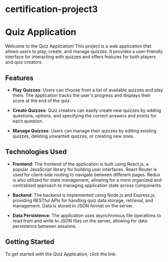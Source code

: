 # certification-project3

# Quiz Application

Welcome to the Quiz Application! This project is a web application that allows users to play, create, and manage quizzes. It provides a user-friendly interface for interacting with quizzes and offers features for both players and quiz creators.

## Features

- **Play Quizzes**: Users can choose from a list of available quizzes and play them. The application tracks the user's progress and displays their score at the end of the quiz.

- **Create Quizzes**: Quiz creators can easily create new quizzes by adding questions, options, and specifying the correct answers and points for each question.

- **Manage Quizzes**: Users can manage their quizzes by editing existing quizzes, deleting unwanted quizzes, or creating new ones.

## Technologies Used

- **Frontend**: The frontend of the application is built using React.js, a popular JavaScript library for building user interfaces. React Router is used for client-side routing to navigate between different pages. Redux is also utilized for state management, allowing for a more organized and centralized approach to managing application state across components.

- **Backend**: The backend is implemented using Node.js and Express.js, providing RESTful APIs for handling quiz data storage, retrieval, and management. Data is stored in JSON format on the server.

- **Data Persistence**: The application uses asynchronous file operations to read from and write to JSON files on the server, allowing for data persistence between sessions.

## Getting Started

To get started with the Quiz Application, click the link:
